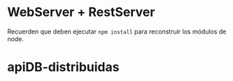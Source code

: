 # WebServer + RestServer

Recuerden que deben ejecutar  ```npm install``` para reconstruir los módulos de node.
# apiDB-distribuidas
